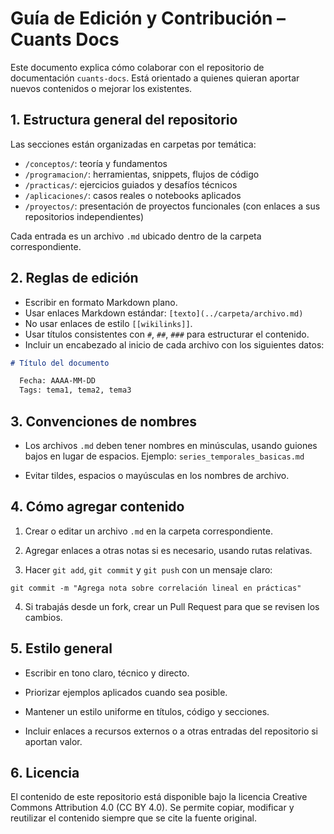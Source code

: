 # Guía de Edición y Contribución – Cuants Docs

Este documento explica cómo colaborar con el repositorio de documentación `cuants-docs`. Está orientado a quienes quieran aportar nuevos contenidos o mejorar los existentes.

## 1. Estructura general del repositorio

Las secciones están organizadas en carpetas por temática:

- `/conceptos/`: teoría y fundamentos
- `/programacion/`: herramientas, snippets, flujos de código
- `/practicas/`: ejercicios guiados y desafíos técnicos
- `/aplicaciones/`: casos reales o notebooks aplicados
- `/proyectos/`: presentación de proyectos funcionales (con enlaces a sus repositorios independientes)

Cada entrada es un archivo `.md` ubicado dentro de la carpeta correspondiente.

## 2. Reglas de edición

- Escribir en formato Markdown plano.
- Usar enlaces Markdown estándar: `[texto](../carpeta/archivo.md)`
- No usar enlaces de estilo `[[wikilinks]]`.
- Usar títulos consistentes con `#`, `##`, `###` para estructurar el contenido.
- Incluir un encabezado al inicio de cada archivo con los siguientes datos:

```markdown
# Título del documento

  Fecha: AAAA-MM-DD  
  Tags: tema1, tema2, tema3
```

## 3. Convenciones de nombres

* Los archivos `.md` deben tener nombres en minúsculas, usando guiones bajos en lugar de espacios.
  Ejemplo: `series_temporales_basicas.md`

* Evitar tildes, espacios o mayúsculas en los nombres de archivo.

## 4. Cómo agregar contenido

1. Crear o editar un archivo `.md` en la carpeta correspondiente.

2. Agregar enlaces a otras notas si es necesario, usando rutas relativas.

3. Hacer `git add`, `git commit` y `git push` con un mensaje claro:

```
git commit -m "Agrega nota sobre correlación lineal en prácticas"

```

4. Si trabajás desde un fork, crear un Pull Request para que se revisen los cambios.

## 5. Estilo general

* Escribir en tono claro, técnico y directo.

* Priorizar ejemplos aplicados cuando sea posible.

* Mantener un estilo uniforme en títulos, código y secciones.

* Incluir enlaces a recursos externos o a otras entradas del repositorio si aportan valor.

## 6. Licencia

El contenido de este repositorio está disponible bajo la licencia Creative Commons Attribution 4.0 (CC BY 4.0).
Se permite copiar, modificar y reutilizar el contenido siempre que se cite la fuente original.
